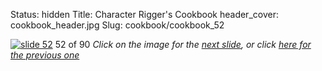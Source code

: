 Status: hidden
Title: Character Rigger's Cookbook
header_cover: cookbook_header.jpg
Slug: cookbook/cookbook_52

[![slide 52](https://dl.dropboxusercontent.com/u/2977490/presentations/cookbook/img52.jpg)](cookbook_53)
52 of 90
_Click on the image for the [next slide](cookbook_53), or click [here for the previous one](cookbook_51)_
